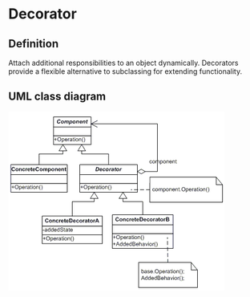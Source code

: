 # Decorator

## Definition
Attach additional responsibilities to an object dynamically. Decorators provide a flexible alternative to subclassing for extending functionality.
<BR>

## UML class diagram
![GitHub Logo](../../../docs/Pictures/DesignPatterns/decorator.gif)
